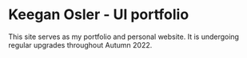 # Keegan Osler - UI portfolio

This site serves as my portfolio and personal website. It is undergoing regular upgrades throughout Autumn 2022.
